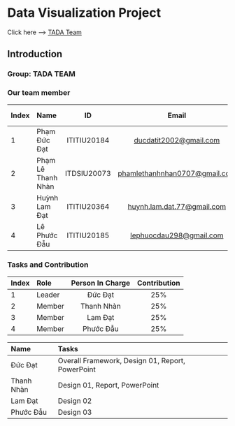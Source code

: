 
# Data Visualization Project 
Click here --> <a href="https://tadateam-data-visualization-project.surge.sh/" target="_blank">TADA Team</a>

## Introduction <a name="introduction"></a>
### Group: TADA TEAM
### Our team member
| Index | Name                   |     ID      |              Email               | Github account             |
|:------|:-----------------------|:-----------:|:--------------------------------:|:---------------------------|
| 1     | Phạm Đức Đạt | ITITIU20184 | ducdatit2002@gmail.com | ducdatit2002 |
| 2     | Phạm Lê Thanh Nhàn| ITDSIU20073 | phamlethanhnhan0707@gmail.com | iGhost22 |
| 3     | Huỳnh Lam Đạt| ITITIU20364 | huynh.lam.dat.77@gmail.com |   pltnhan |
| 4     | Lê Phước Đẫu| ITITIU20185 | lephuocdau298@gmail.com | LucasLe298 |           

### Tasks and Contribution 
| Index | Role                                                         | Person In Charge | Contribution |
|:------|:-------------------------------------------------------------|:--------------:|:------------:|
| 1     | Leader     |   Đức Đạt   |          25%      |
| 2     | Member      |   Thanh Nhàn   |          25%      |
| 3     | Member  |  Lam Đạt     |      25%          |
| 4     | Member |     Phước Đẫu     |          25%      |  


| Name | Tasks |
|:------|:-------------------------------------------------------------|
| Đức Đạt     | Overall Framework, Design 01, Report, PowerPoint   |   
| Thanh Nhàn   | Design 01, Report, PowerPoint    |    
| Lam Đạt    | Design 02  |     
| Phước Đẫu   | Design 03 |      
